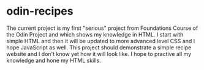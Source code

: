 # odin-recipes
The current project is my first "serious" project from Foundations Course of the Odin Project and which shows my knowledge in HTML.
I start with simple HTML and then it will be updated to more advanced level CSS and I hope JavaScript as well.
This project should demonstrate a simple recipe website and I don't know yet how it will look like. I hope to practive all my knowledge and hone my HTML skills.